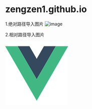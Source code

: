 # zengzen1.github.io

  1.绝对路径导入图片
![image](https://github.com/zengzen1/zengzen1.github.io/assets/136791965/36ae8021-99d4-4dc9-aa7c-4c0a64291215)

  2.相对路径导入图片

![image](./logo.png)
